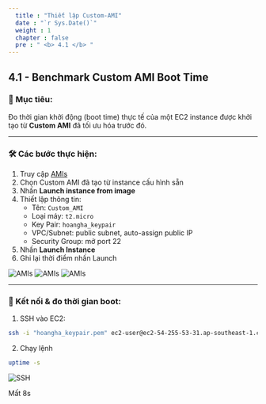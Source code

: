 ```yaml
---
  title : "Thiết lập Custom-AMI"
  date : "`r Sys.Date()`"
  weight : 1
  chapter : false
  pre : " <b> 4.1 </b> "
---
```



## 4.1 - Benchmark Custom AMI Boot Time

### 🎯 Mục tiêu:
Đo thời gian khởi động (boot time) thực tế của một EC2 instance được khởi tạo từ **Custom AMI** đã tối ưu hóa trước đó.

---

### 🛠 Các bước thực hiện:

1. Truy cập [AMIs](https://ap-southeast-1.console.aws.amazon.com/ec2/home?region=ap-southeast-1#Images:visibility=owned-by-me)
2. Chọn Custom AMI đã tạo từ instance cấu hình sẵn
3. Nhấn **Launch instance from image**
4. Thiết lập thông tin:
   - Tên: `Custom_AMI` 
   - Loại máy: `t2.micro`
   - Key Pair: `hoangha_keypair`
   - VPC/Subnet: public subnet, auto-assign public IP
   - Security Group: mở port 22
5. Nhấn **Launch Instance**
6. Ghi lại thời điểm nhấn Launch

![AMIs](/images/4/customami-1.png)
![AMIs](/images/4/customami-2.png)
![AMIs](/images/4/customami-3.png)

---

### 🔐 Kết nối & đo thời gian boot:

1. SSH vào EC2:
```bash
ssh -i "hoangha_keypair.pem" ec2-user@ec2-54-255-53-31.ap-southeast-1.compute.amazonaws.com
```
2. Chạy lệnh 
```bash 
uptime -s
```
![SSH](/images/4/customami-4.png)

Mất 8s 

